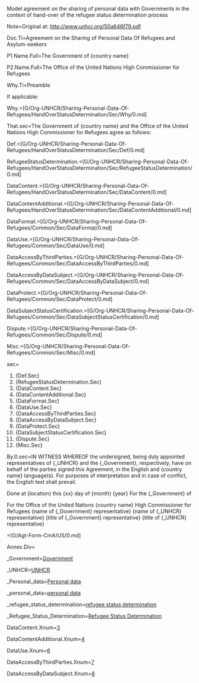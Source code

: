 Model agreement on the sharing of personal data with Governments in the context of hand-over of the refugee status determination process

Note=Original at: <a href="http://www.unhcr.org/50a646f79.pdf">http://www.unhcr.org/50a646f79.pdf</a>

Doc.Ti=Agreement on the Sharing of Personal Data Of Refugees and Asylum-seekers

P1.Name.Full=The Government of {country name}

P2.Name.Full=The Office of the United Nations High Commissioner for Refugees

Why.Ti=Preamble

If applicable:


Why.=[G/Org-UNHCR/Sharing-Personal-Data-Of-Refugees/HandOverStatusDetermination/Sec/Why/0.md]


That.sec=The Government of {country name} and the Office of the United Nations High Commissioner for Refugees agree as follows:


Def.=[G/Org-UNHCR/Sharing-Personal-Data-Of-Refugees/HandOverStatusDetermination/Sec/Def/0.md]

RefugeeStatusDetermination.=[G/Org-UNHCR/Sharing-Personal-Data-Of-Refugees/HandOverStatusDetermination/Sec/RefugeeStatusDetermination/0.md]

DataContent.=[G/Org-UNHCR/Sharing-Personal-Data-Of-Refugees/HandOverStatusDetermination/Sec/DataContent/0.md]

DataContentAdditional.=[G/Org-UNHCR/Sharing-Personal-Data-Of-Refugees/HandOverStatusDetermination/Sec/DataContentAdditional/0.md]

DataFormat.=[G/Org-UNHCR/Sharing-Personal-Data-Of-Refugees/Common/Sec/DataFormat/0.md]

DataUse.=[G/Org-UNHCR/Sharing-Personal-Data-Of-Refugees/Common/Sec/DataUse/0.md]

DataAccessByThirdParties.=[G/Org-UNHCR/Sharing-Personal-Data-Of-Refugees/Common/Sec/DataAccessByThirdParties/0.md]

DataAccessByDataSubject.=[G/Org-UNHCR/Sharing-Personal-Data-Of-Refugees/Common/Sec/DataAccessByDataSubject/0.md]

DataProtect.=[G/Org-UNHCR/Sharing-Personal-Data-Of-Refugees/Common/Sec/DataProtect/0.md]

DataSubjectStatusCertification.=[G/Org-UNHCR/Sharing-Personal-Data-Of-Refugees/Common/Sec/DataSubjectStatusCertification/0.md]

Dispute.=[G/Org-UNHCR/Sharing-Personal-Data-Of-Refugees/Common/Sec/Dispute/0.md]

Misc.=[G/Org-UNHCR/Sharing-Personal-Data-Of-Refugees/Common/Sec/Misc/0.md]


sec=<ol class="secs-and"><li>{Def.Sec}<li>{RefugeeStatusDetermination.Sec}<li>{DataContent.Sec}<li>{DataContentAdditional.Sec}<li>{DataFormat.Sec}<li>{DataUse.Sec}<li>{DataAccessByThirdParties.Sec}<li>{DataAccessByDataSubject.Sec}<li>{DataProtect.Sec}<li>{DataSubjectStatusCertification.Sec}<li>{Dispute.Sec}<li>{Misc.Sec}</ol>


By.0.sec=IN WITNESS WHEREOF the undersigned, being duly appointed representatives of {_UNHCR} and the {_Government}, respectively, have on behalf of the parties signed this Agreement, in the English and {country name} language(s). For purposes of interpretation and in case of conflict, the English text shall prevail.

Done at {location} this {xx} day of {month} {year} For the {_Government} of

For the Office of the United Nations {country name} High Commissioner for Refugees {name of {_Government} representative} {name of {_UNHCR} representative} {title of {_Government} representative} {title of {_UNHCR} representative}

=[G/Agt-Form-CmA/US/0.md]

Annex.Div=</i>

_Government=<a href='#Def.Government.sec' class='definedterm'>Government</a>

_UNHCR=<a href='#Def.UNHCR.sec' class='definedterm'>UNHCR</a>

_Personal_data=<a href='#Def.Personal_data.sec' class='definedterm'>Personal data</a>

_personal_data=<a href='#Def.Personal_data.sec' class='definedterm'>personal data</a>

_refugee_status_determination=<a href='#Def.Refugee_Status_Determination.sec' class='definedterm'>refugee status determination</a>

_Refugee_Status_Determination=<a href='#Def.Refugee_Status_Determination.sec' class='definedterm'>Refugee Status Determination</a>
  
DataContent.Xnum=<a href='#DataContent.Sec' class='xref'>3</a>

DataContentAdditional.Xnum=<a href='#DataContentAdditional.Sec' class='xref'>4</a>

DataUse.Xnum=<a href='#DataUse.Sec' class='xref'>6</a>

DataAccessByThirdParties.Xnum=<a href='#DataAccessByThirdParties.Sec' class='xref'>7</a>

DataAccessByDataSubject.Xnum=<a href='#DataAccessByDataSubject.Sec' class='xref'>8</a>
